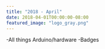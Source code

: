 ```yaml
---
title: "2018 - April"
date: 2018-04-01T00:00:00-08:00
featured_image: "logo_gray.png"
---
```

-All things Arduino/hardware
-Badges 